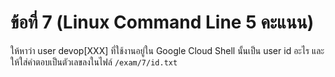 # ข้อที่ 7 (Linux Command Line 5 คะแนน)

ให้หาว่า user devop[XXX] ที่ใช้งานอยู่ใน Google Cloud Shell นั้นเป็น user id อะไร และให้ใส่คำตอบเป็นตัวเลขลงในไฟล์ `/exam/7/id.txt`